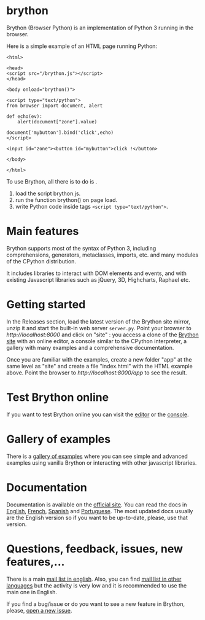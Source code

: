brython
=======

Brython (Browser Python) is an implementation of Python 3 running in the browser.

Here is a simple example of an HTML page running Python:

    <html>
    
    <head>
    <script src="/brython.js"></script>
    </head>
    
    <body onload="brython()">
    
    <script type="text/python">
    from browser import document, alert
    
    def echo(ev):
        alert(document["zone"].value)
    
    document['mybutton'].bind('click',echo)
    </script>
    
    <input id="zone"><button id="mybutton">click !</button>
    
    </body>
    
    </html>

To use Brython, all there is to do is .

1. load the script brython.js.
2. run the function brython() on page load.
3. write Python code inside tags `<script type="text/python">`.

Main features
=============
Brython supports most of the syntax of Python 3, including comprehensions, generators, metaclasses, imports, etc. and many modules of the CPython distribution.

It includes libraries to interact with DOM elements and events, and with existing Javascript libraries such as jQuery, 3D, Highcharts, Raphael etc.

Getting started
===============
In the Releases section, load the latest version of the Brython site mirror, unzip it and start the built-in web server `server.py`. Point your browser to _http://localhost:8000_ and click on "site" : you access a clone of the [Brython site](http://brython.info) with an online editor, a console similar to the CPython interpreter, a gallery with many examples and a comprehensive documentation.

Once you are familiar with the examples, create a new folder "app" at the same level as "site" and create a file "index.html" with the HTML example above. Point the browser to _http://localhost:8000/app_ to see the result.

Test Brython online
===================
If you want to test Brython online you can visit the [editor](http://brython.info/tests/editor.html) or the [console](http://brython.info/tests/console.html).

Gallery of examples
===================
There is a [gallery of examples](http://brython.info/gallery/gallery_en.html) where you can see simple and advanced examples using vanilla Brython or interacting with other javascript libraries.

Documentation
=============
Documentation is available on the [official site](http://www.brython.info). You can read the docs in [English](http://brython.info/doc/en/index.html), [French](http://brython.info/doc/fr/index.html), [Spanish](http://brython.info/doc/es/index.html) and [Portuguese](http://brython.info/doc/pt/index.html). The most updated docs usually are the English version so if you want to be up-to-date, please, use that version.

Questions, feedback, issues, new features,...
=============================================
There is a main [mail list in english](https://groups.google.com/forum/?fromgroups=#!forum/brython). Also, you can find [mail list in other languages](http://brython.info/groups.html) but the activity is very low and it is recommended to use the main one in English. 

If you find a bug/issue or do you want to see a new feature in Brython, please, [open a new issue](https://github.com/PierreQuentel/brython/issues).
